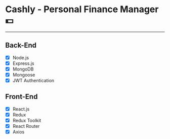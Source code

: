 # Cashly - Personal Finance Manager 💵

---

## Back-End

- [x] Node.js
- [x] Express.js
- [x] MongoDB
- [x] Mongoose
- [x] JWT Authentication

## Front-End

- [x] React.js
- [x] Redux
- [x] Redux Toolkit
- [x] React Router
- [x] Axios
